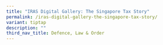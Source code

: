 ```yaml
---
title: "IRAS Digital Gallery: The Singapore Tax Story"
permalink: /iras-digital-gallery-the-singapore-tax-story/
variant: tiptap
description: ""
third_nav_title: Defence, Law & Order
---
```

